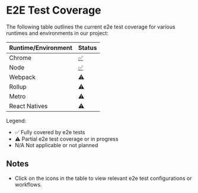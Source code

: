 # E2E Test Coverage

The following table outlines the current e2e test coverage for various runtimes and environments in our project:

| Runtime/Environment | Status |
|---------------------|-----------|
| Chrome           | [✅](.github/workflows/callable-e2e-test.yml) | 
| Node             | [✅](packages/e2e-tests/node/jest.config.ts) | 
| Webpack                |    	⚠️     | 
| Rollup                 | 	⚠️        |
| Metro                    | 	⚠️      |
| React Natives            | 	⚠️      |

Legend:
- ✅ Fully covered by e2e tests
- ⚠️ Partial e2e test coverage or in progress
- N/A Not applicable or not planned

## Notes

- Click on the icons in the table to view relevant e2e test configurations or workflows.

